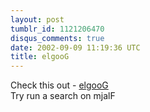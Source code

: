 ```yaml
---
layout: post
tumblr_id: 1121206470
disqus_comments: true
date: 2002-09-09 11:19:36 UTC
title: elgooG
---
```


Check this out - <a href="http://www.alltooflat.com/geeky/elgoog/" target="_blank">elgooG</a> 
<br/>
Try run a search on mjalF
